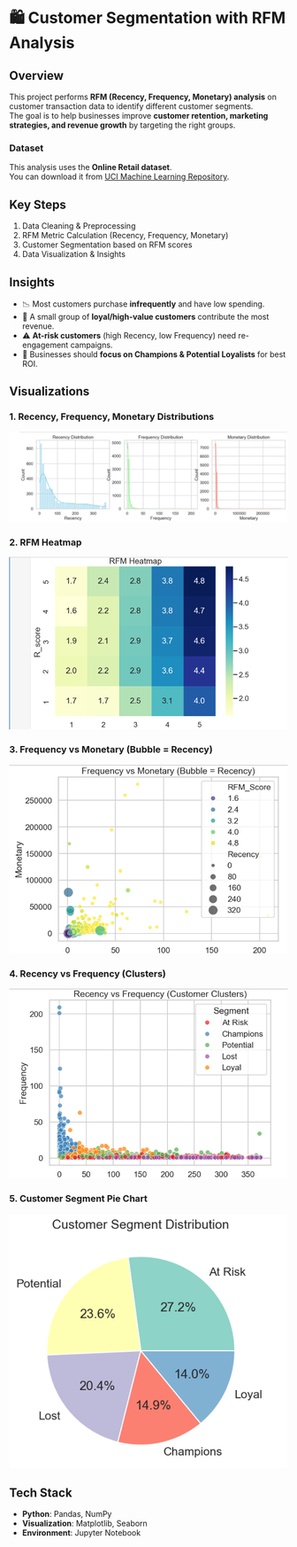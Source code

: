 # 🛍️ Customer Segmentation with RFM Analysis  

## Overview  
This project performs **RFM (Recency, Frequency, Monetary) analysis** on customer transaction data to identify different customer segments.  
The goal is to help businesses improve **customer retention, marketing strategies, and revenue growth** by targeting the right groups.  

### Dataset
This analysis uses the **Online Retail dataset**.  
You can download it from [UCI Machine Learning Repository](https://archive.ics.uci.edu/ml/datasets/online+retail).

## Key Steps  
1. Data Cleaning & Preprocessing  
2. RFM Metric Calculation (Recency, Frequency, Monetary)  
3. Customer Segmentation based on RFM scores  
4. Data Visualization & Insights  

## Insights  
- 📉 Most customers purchase **infrequently** and have low spending.  
- 💎 A small group of **loyal/high-value customers** contribute the most revenue.  
- ⚠️ **At-risk customers** (high Recency, low Frequency) need re-engagement campaigns.  
- 🎯 Businesses should **focus on Champions & Potential Loyalists** for best ROI.  

## Visualizations  

### 1. Recency, Frequency, Monetary Distributions  
![RFM Distributions](visuals/rfm_distributions.png)  

### 2. RFM Heatmap  
![RFM Heatmap](visuals/rfm_heatmap.png)  

### 3. Frequency vs Monetary (Bubble = Recency)  
![Frequency vs Monetary](visuals/freq_monetary_bubble.png)  

### 4. Recency vs Frequency (Clusters)  
![Recency vs Frequency](visuals/recency_frequency_clusters.png)  

### 5. Customer Segment Pie Chart  
![Segment Pie](visuals/segment_pie.png)  

## Tech Stack  
- **Python**: Pandas, NumPy  
- **Visualization**: Matplotlib, Seaborn  
- **Environment**: Jupyter Notebook  



